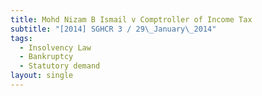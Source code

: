 ```yaml
---
title: Mohd Nizam B Ismail v Comptroller of Income Tax
subtitle: "[2014] SGHCR 3 / 29\_January\_2014"
tags:
  - Insolvency Law
  - Bankruptcy
  - Statutory demand
layout: single
---
```


